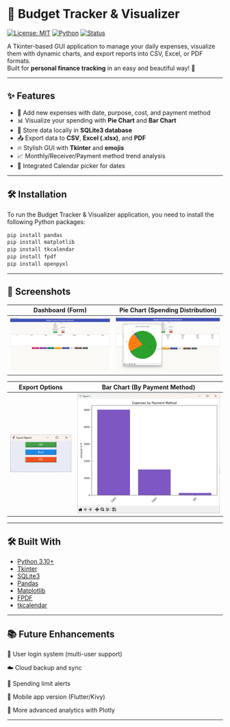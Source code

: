 # 💼 Budget Tracker & Visualizer

[![License: MIT](https://img.shields.io/badge/License-MIT-yellow.svg)](https://opensource.org/licenses/MIT)
[![Python](https://img.shields.io/badge/Python-3.10+-blue.svg)](https://www.python.org/)
[![Status](https://img.shields.io/badge/status-Completed-brightgreen.svg)]()

A Tkinter-based GUI application to manage your daily expenses, visualize them with dynamic charts, and export reports into CSV, Excel, or PDF formats.  
Built for **personal finance tracking** in an easy and beautiful way! 🚀

---

## ✨ Features

- 📅 Add new expenses with date, purpose, cost, and payment method
- 📊 Visualize your spending with **Pie Chart** and **Bar Chart**
- 💾 Store data locally in **SQLite3 database**
- 📤 Export data to **CSV**, **Excel (.xlsx)**, and **PDF**
- 🔥 Stylish GUI with **Tkinter** and **emojis**
- 📈 Monthly/Receiver/Payment method trend analysis
- 📅 Integrated Calendar picker for dates

---
## 🛠️ Installation
To run the Budget Tracker & Visualizer application, you need to install the following Python packages:
```bash 
pip install pandas
pip install matplotlib
pip install tkcalendar
pip install fpdf
pip install openpyxl
```
---
## 📸 Screenshots

| Dashboard (Form)             | Pie Chart (Spending Distribution)  |
|---------------------------------------|------------------------------------|
| ![Form](https://github.com/yoboi-exe/budget-tracker-visualizer/blob/main/Images/Dashboard.png?raw=true) | ![Pie Chart](https://github.com/yoboi-exe/budget-tracker-visualizer/blob/main/Images/Pie%20Chart.png?raw=true) |

| Export Options                       | Bar Chart (By Payment Method)       |
|---------------------------------------|-------------------------------------|
| ![Export](https://github.com/yoboi-exe/budget-tracker-visualizer/blob/main/Images/Export.png?raw=true) | ![Bar Chart](https://github.com/yoboi-exe/budget-tracker-visualizer/blob/main/Images/Bar%20chart.png?raw=true) |

---

## 🛠 Built With

- [Python 3.10+](https://www.python.org/)
- [Tkinter](https://docs.python.org/3/library/tkinter.html)
- [SQLite3](https://www.sqlite.org/index.html)
- [Pandas](https://pandas.pydata.org/)
- [Matplotlib](https://matplotlib.org/)
- [FPDF](https://pyfpdf.github.io/fpdf2/)
- [tkcalendar](https://github.com/j4321/tkcalendar)

---

## 📚 Future Enhancements

👥 User login system (multi-user support)

☁️ Cloud backup and sync

🔔 Spending limit alerts

📱 Mobile app version (Flutter/Kivy)

🎨 More advanced analytics with Plotly

---

